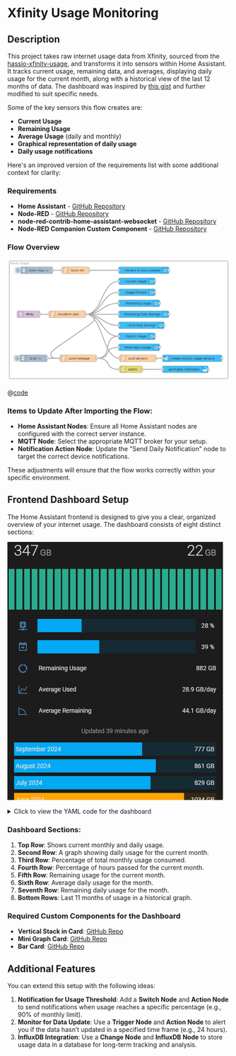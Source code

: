 # Xfinity Usage Monitoring

## Description

This project takes raw internet usage data from Xfinity, sourced from the [hassio-xfinity-usage](https://github.com/thor0215/hassio-xfinity-usage/), and transforms it into sensors within Home Assistant. It tracks current usage, remaining data, and averages, displaying daily usage for the current month, along with a historical view of the last 12 months of data. The dashboard was inspired by [this gist](https://gist.github.com/ronaldheft/cb6fa83ea3873545c411da03b42cd2d9) and further modified to suit specific needs.

Some of the key sensors this flow creates are:

- **Current Usage**
- **Remaining Usage**
- **Average Usage** (daily and monthly)
- **Graphical representation of daily usage**
- **Daily usage notifications**

Here's an improved version of the requirements list with some additional context for clarity:

### Requirements

- **Home Assistant** - [GitHub Repository](https://github.com/home-assistant/core/)
- **Node-RED** - [GitHub Repository](https://github.com/node-red/node-red)
- **node-red-contrib-home-assistant-websocket** - [GitHub Repository](https://github.com/zachowj/node-red-contrib-home-assistant-websocket)
- **Node-RED Companion Custom Component** - [GitHub Repository](https://github.com/zachowj/hass-node-red)

### Flow Overview

![screenshot of Node-RED flow](./flow.png)

@[code](@examples/cookbook/xfinity_usage.json)

### Items to Update After Importing the Flow:

- **Home Assistant Nodes**: Ensure all Home Assistant nodes are configured with the correct server instance.
- **MQTT Node**: Select the appropriate MQTT broker for your setup.
- **Notification Action Node**: Update the "Send Daily Notification" node to target the correct device notifications.

These adjustments will ensure that the flow works correctly within your specific environment.

## Frontend Dashboard Setup

The Home Assistant frontend is designed to give you a clear, organized overview of your internet usage. The dashboard consists of eight distinct sections:

![frontend dashboard](./dashboard.png)

<details>
<summary>Click to view the YAML code for the dashboard</summary>

```yaml
type: custom:vertical-stack-in-card
title: Xfinity Usage
cards:
  - type: custom:mini-graph-card
    icon: mdi:download-network
    entities:
      - entity: sensor.xfinity_current_usage
        name: Xfinity Data
        show_graph: false
        aggregate_func: last
      - entity: sensor.xfinity_today_s_usage
        name: Xfinity Data
        show_graph: true
        show_state: true
        aggregate_func: last
    hours_to_show: 672
    group_by: date
    font_size_header: 14
    font_size: 100
    line_width: 3
    group: false
    lower_bound: 0
    animate: true
    smoothing: false
    color_thresholds:
      - value: 0
        color: rgba(42, 187, 155, 0.9)
      - value: 30
        color: var(--label-badge-yellow)
      - value: 40
        color: "#b93829"
    show:
      points: false
      labels: false
      labels_secondary: false
      legend: false
      graph: bar
      icon: false
      name: false
    tap_action: none
  - type: entities
    show_header_toggle: false
    entities:
      - type: custom:bar-card
        name: Xfinity
        icon: mdi:download-network
        entity: sensor.xfinity_usage_percent
        entity_row: true
        max: 100
        unit_of_measurement: "%"
        positions:
          name: "off"
          indicator: "off"
          value: outside
        height: 30px
        card_mod:
          style: >-
            ha-card { border-width: 0 } bar-card-background { margin-right: 13px
            !important; margin-top: 5px !important; }
      - type: custom:bar-card
        name: Month Percent
        icon: mdi:calendar-arrow-right
        entity: sensor.percent_of_hours_passed
        entity_row: true
        max: 100
        positions:
          name: "off"
          indicator: "off"
          value: outside
        height: 30px
        card_mod:
          style: >-
            ha-card { border-width: 0; width: 100%; } bar-card-background {
            margin-right: 13px !important; margin-top: 5px !important; }
      - name: Remaining Usage
        entity: sensor.xfinity_remaining_usage
        icon: mdi:chart-donut
      - name: Average Used
        entity: sensor.xfinity_average_gb_used
      - name: Average Remaining
        entity: sensor.xfinity_average_gb_remaining
  - type: markdown
    card_mod:
      style: |
        ha-card { border-width: 0; }
        ha-markdown.no-header { padding: 0 !important; text-align: center; }
        ha-markdown { color: var(--secondary-text-color); }
    content: >-
      Updated {{relative_time(states.sensor.xfinity_usage_percent.last_reported)
      }} ago
  - type: entities
    show_header_toggle: false
    entities:
      - type: custom:bar-card
        entity: sensor.xfinity_month_usage_0
        unit_of_measurement: GB
        entity_row: true
        max: 1229
        severity:
          - from: 950
            to: 1100
            color: var(--label-badge-yellow)
          - from: 1100
            to: 1229
            color: "#b93829"
        positions:
          icon: "off"
        height: 30px
        tap_action: none
        card_mod:
          style: "ha-card { border-width: 0 }"
      - type: custom:bar-card
        entity: sensor.xfinity_month_usage_1
        unit_of_measurement: GB
        entity_row: true
        max: 1229
        severity:
          - from: 950
            to: 1100
            color: var(--label-badge-yellow)
          - from: 1100
            to: 1229
            color: "#b93829"
        positions:
          icon: "off"
        height: 30px
        tap_action: none
        card_mod:
          style: "ha-card { border-width: 0 }"
      - type: custom:bar-card
        entity: sensor.xfinity_month_usage_2
        unit_of_measurement: GB
        entity_row: true
        max: 1229
        severity:
          - from: 950
            to: 1100
            color: var(--label-badge-yellow)
          - from: 1100
            to: 1229
            color: "#b93829"
        positions:
          icon: "off"
        height: 30px
        tap_action: none
        card_mod:
          style: "ha-card { border-width: 0 }"
      - type: custom:bar-card
        entity: sensor.xfinity_month_usage_3
        unit_of_measurement: GB
        entity_row: true
        max: 1229
        severity:
          - from: 950
            to: 1100
            color: var(--label-badge-yellow)
          - from: 1100
            to: 1229
            color: "#b93829"
        positions:
          icon: "off"
        height: 30px
        tap_action: none
        card_mod:
          style: "ha-card { border-width: 0 }"
      - type: custom:bar-card
        entity: sensor.xfinity_month_usage_4
        unit_of_measurement: GB
        entity_row: true
        max: 1229
        severity:
          - from: 950
            to: 1100
            color: var(--label-badge-yellow)
          - from: 1100
            to: 1229
            color: "#b93829"
        positions:
          icon: "off"
        height: 30px
        tap_action: none
        card_mod:
          style: "ha-card { border-width: 0 }"
      - type: custom:bar-card
        entity: sensor.xfinity_month_usage_5
        unit_of_measurement: GB
        entity_row: true
        max: 1229
        severity:
          - from: 950
            to: 1100
            color: var(--label-badge-yellow)
          - from: 1100
            to: 1229
            color: "#b93829"
        positions:
          icon: "off"
        height: 30px
        tap_action: none
        card_mod:
          style: "ha-card { border-width: 0 }"
      - type: custom:bar-card
        entity: sensor.xfinity_month_usage_6
        unit_of_measurement: GB
        entity_row: true
        max: 1229
        severity:
          - from: 950
            to: 1100
            color: var(--label-badge-yellow)
          - from: 1100
            to: 1229
            color: "#b93829"
        positions:
          icon: "off"
        height: 30px
        tap_action: none
        card_mod:
          style: "ha-card { border-width: 0 }"
      - type: custom:bar-card
        entity: sensor.xfinity_month_usage_7
        unit_of_measurement: GB
        entity_row: true
        max: 1229
        severity:
          - from: 950
            to: 1100
            color: var(--label-badge-yellow)
          - from: 1100
            to: 1229
            color: "#b93829"
        positions:
          icon: "off"
        height: 30px
        tap_action: none
        card_mod:
          style: "ha-card { border-width: 0 }"
      - type: custom:bar-card
        entity: sensor.xfinity_month_usage_8
        unit_of_measurement: GB
        entity_row: true
        max: 1229
        severity:
          - from: 950
            to: 1100
            color: var(--label-badge-yellow)
          - from: 1100
            to: 1229
            color: "#b93829"
        positions:
          icon: "off"
        height: 30px
        tap_action: none
        card_mod:
          style: "ha-card { border-width: 0 }"
      - type: custom:bar-card
        entity: sensor.xfinity_month_usage_9
        unit_of_measurement: GB
        entity_row: true
        max: 1229
        severity:
          - from: 950
            to: 1100
            color: var(--label-badge-yellow)
          - from: 1100
            to: 1229
            color: "#b93829"
        positions:
          icon: "off"
        height: 30px
        tap_action: none
        card_mod:
          style: "ha-card { border-width: 0 }"
      - type: custom:bar-card
        entity: sensor.xfinity_month_usage_10
        unit_of_measurement: GB
        entity_row: true
        max: 1229
        severity:
          - from: 950
            to: 1100
            color: var(--label-badge-yellow)
          - from: 1100
            to: 1229
            color: "#b93829"
        positions:
          icon: "off"
        height: 30px
        tap_action: none
        card_mod:
          style: "ha-card { border-width: 0 }"
```

</details>

### Dashboard Sections:

1. **Top Row**: Shows current monthly and daily usage.
2. **Second Row**: A graph showing daily usage for the current month.
3. **Third Row**: Percentage of total monthly usage consumed.
4. **Fourth Row**: Percentage of hours passed for the current month.
5. **Fifth Row**: Remaining usage for the current month.
6. **Sixth Row**: Average daily usage for the month.
7. **Seventh Row**: Remaining daily usage for the month.
8. **Bottom Rows**: Last 11 months of usage in a historical graph.

### Required Custom Components for the Dashboard

- **Vertical Stack in Card**: [GitHub Repo](https://github.com/ofekashery/vertical-stack-in-card)
- **Mini Graph Card**: [GitHub Repo](https://github.com/kalkih/mini-graph-card)
- **Bar Card**: [GitHub Repo](https://github.com/custom-cards/bar-card)

## Additional Features

You can extend this setup with the following ideas:

1. **Notification for Usage Threshold**: Add a **Switch Node** and **Action Node** to send notifications when usage reaches a specific percentage (e.g., 90% of monthly limit).
2. **Monitor for Data Update**: Use a **Trigger Node** and **Action Node** to alert you if the data hasn’t updated in a specified time frame (e.g., 24 hours).
3. **InfluxDB Integration**: Use a **Change Node** and **InfluxDB Node** to store usage data in a database for long-term tracking and analysis.
